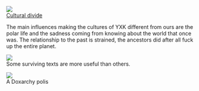 ![](http://i.imgur.com/Ui1R8LX.jpg)  
[Cultural divide](http://radoxist.deviantart.com/)


The main influences making the cultures of YXK different from ours are the polar life and the sadness coming from knowing about the world that once was. The relationship to the past is strained, the ancestors did after all fuck up the entire planet.

![](http://imgs.xkcd.com/comics/manual_for_civilization.png)  
Some surviving texts are more useful than others.


![](https://i.imgur.com/VqeAxWd.jpg)  
A Doxarchy polis
